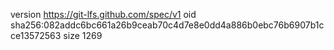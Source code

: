 version https://git-lfs.github.com/spec/v1
oid sha256:082addc6bc661a26b9ceab70c4d7e8e0dd4a886b0ebc76b6907b1cce13572563
size 1269
